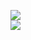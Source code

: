[![](https://img.shields.io/badge/Made%20With-Github%20Spray-lightgrey.svg?style=for-the-badge&logo=github)](https://github.com/Annihil/github-spray#953)  
[![](https://i.imgur.com/2DrTn0Z.gif)](https://github.com/Annihil/github-spray)